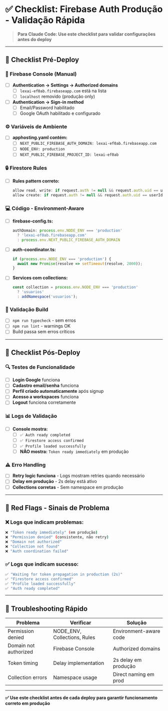 # ✅ **Checklist: Firebase Auth Produção - Validação Rápida**

> **Para Claude Code: Use este checklist para validar configurações antes do deploy**

---

## 🎯 **Checklist Pré-Deploy**

### **📱 Firebase Console (Manual)**
- [ ] **Authentication → Settings → Authorized domains**
  - [ ] `lexai-ef0ab.firebaseapp.com` está na lista
  - [ ] `localhost` removido (produção only)
- [ ] **Authentication → Sign-in method**
  - [ ] Email/Password habilitado
  - [ ] Google OAuth habilitado e configurado

### **⚙️ Variáveis de Ambiente**
- [ ] **apphosting.yaml contém:**
  - [ ] `NEXT_PUBLIC_FIREBASE_AUTH_DOMAIN: lexai-ef0ab.firebaseapp.com`
  - [ ] `NODE_ENV: production`
  - [ ] `NEXT_PUBLIC_FIREBASE_PROJECT_ID: lexai-ef0ab`

### **🔒 Firestore Rules**
- [ ] **Rules pattern correto:**
  ```javascript
  allow read, write: if request.auth != null && request.auth.uid == userId;
  allow create: if request.auth != null && request.auth.uid == userId;
  ```

### **💻 Código - Environment-Aware**
- [ ] **firebase-config.ts:**
  ```typescript
  authDomain: process.env.NODE_ENV === 'production' 
    ? 'lexai-ef0ab.firebaseapp.com' 
    : process.env.NEXT_PUBLIC_FIREBASE_AUTH_DOMAIN
  ```

- [ ] **auth-coordinator.ts:**
  ```typescript
  if (process.env.NODE_ENV === 'production') {
    await new Promise(resolve => setTimeout(resolve, 2000));
  }
  ```

- [ ] **Services com collections:**
  ```typescript
  const collection = process.env.NODE_ENV === 'production' 
    ? 'usuarios' 
    : addNamespace('usuarios');
  ```

### **🧪 Validação Build**
- [ ] `npm run typecheck` - sem erros
- [ ] `npm run lint` - warnings OK
- [ ] Build passa sem erros críticos

---

## 🚀 **Checklist Pós-Deploy**

### **🔍 Testes de Funcionalidade**
- [ ] **Login Google** funciona
- [ ] **Cadastro email/senha** funciona  
- [ ] **Perfil criado automaticamente** após signup
- [ ] **Acesso a workspaces** funciona
- [ ] **Logout** funciona corretamente

### **📊 Logs de Validação**
- [ ] **Console mostra:**
  - [ ] `✅ Auth ready completed`
  - [ ] `✅ Firestore access confirmed`
  - [ ] `✅ Profile loaded successfully`
  - [ ] **NÃO mostra:** `Token ready immediately` em produção

### **⚠️ Erro Handling**
- [ ] **Retry logic funciona** - Logs mostram retries quando necessário
- [ ] **Delay em produção** - 2s delay está ativo
- [ ] **Collections corretas** - Sem namespace em produção

---

## 🚨 **Red Flags - Sinais de Problema**

### **❌ Logs que indicam problemas:**
```bash
❌ "Token ready immediately" (em produção)
❌ "Permission denied" (consistente, não retry)
❌ "Domain not authorized"
❌ "Collection not found"
❌ "Auth coordination failed"
```

### **✅ Logs que indicam sucesso:**
```bash
✅ "Waiting for token propagation in production (2s)"
✅ "Firestore access confirmed"
✅ "Profile loaded successfully"
✅ "Auth ready completed"
```

---

## 🔧 **Troubleshooting Rápido**

| Problema | Verificar | Solução |
|----------|-----------|---------|
| Permission denied | NODE_ENV, Collections, Rules | Environment-aware code |
| Domain not authorized | Firebase Console | Authorized domains |
| Token timing | Delay implementation | 2s delay em produção |
| Collection errors | Namespace usage | Direct naming em prod |

---

**✅ Use este checklist antes de cada deploy para garantir funcionamento correto em produção**